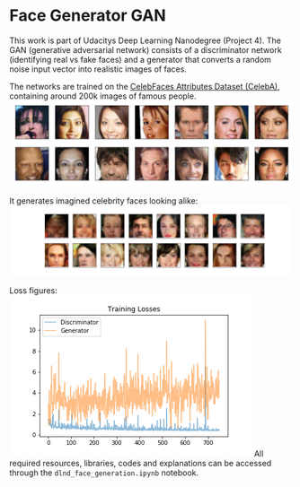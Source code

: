 # Face Generator GAN

This work is part of Udacitys Deep Learning Nanodegree (Project 4). The GAN (generative adversarial network) consists of a discriminator network (identifying real vs fake faces) and a generator that converts a random noise input vector into realistic images of faces.

The networks are trained on the [CelebFaces Attributes Dataset (CelebA)](http://mmlab.ie.cuhk.edu.hk/projects/CelebA.html), containing around 200k images of famous people.
![Training Set](https://github.com/Dyke-F/Udacity_Deep_Learning-Generate_Faces/blob/master/processed_face_data.png)

It generates imagined celebrity faces looking alike:
![Generated Set](https://github.com/Dyke-F/Udacity_Deep_Learning-Generate_Faces/blob/master/samples.png)

Loss figures:
![Loss](https://github.com/Dyke-F/Udacity_Deep_Learning-Generate_Faces/blob/master/loss_statistics.png)
All required resources, libraries, codes and explanations can be accessed through the `dlnd_face_generation.ipynb` notebook.
